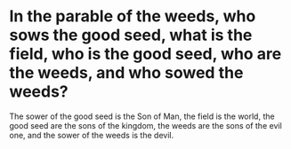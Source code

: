 # In the parable of the weeds, who sows the good seed, what is the field, who is the good seed, who are the weeds, and who sowed the weeds?

The sower of the good seed is the Son of Man, the field is the world, the good seed are the sons of the kingdom, the weeds are the sons of the evil one, and the sower of the weeds is the devil.
